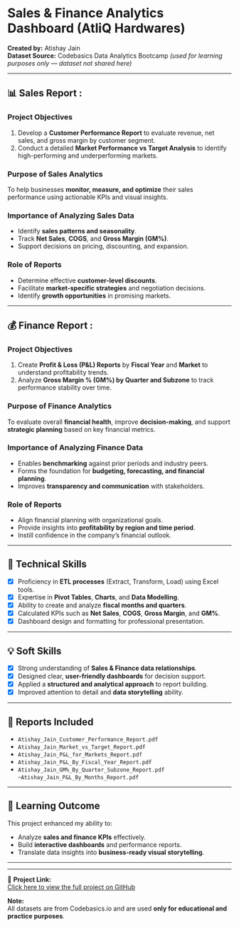 # Sales & Finance Analytics Dashboard (AtliQ Hardwares)

**Created by:** Atishay Jain  
**Dataset Source:** Codebasics Data Analytics Bootcamp *(used for learning purposes only — dataset not shared here)*  

---

## 📊 Sales Report :

### **Project Objectives**
1. Develop a **Customer Performance Report** to evaluate revenue, net sales, and gross margin by customer segment.  
2. Conduct a detailed **Market Performance vs Target Analysis** to identify high-performing and underperforming markets.

### **Purpose of Sales Analytics**
To help businesses **monitor, measure, and optimize** their sales performance using actionable KPIs and visual insights.

### **Importance of Analyzing Sales Data**
- Identify **sales patterns and seasonality**.  
- Track **Net Sales**, **COGS**, and **Gross Margin (GM%)**.  
- Support decisions on pricing, discounting, and expansion.

### **Role of Reports**
- Determine effective **customer-level discounts**.  
- Facilitate **market-specific strategies** and negotiation decisions.  
- Identify **growth opportunities** in promising markets.

---

## 💰 Finance Report :

### **Project Objectives**
1. Create **Profit & Loss (P&L) Reports** by **Fiscal Year** and **Market** to understand profitability trends.  
2. Analyze **Gross Margin % (GM%) by Quarter and Subzone** to track performance stability over time.  

### **Purpose of Finance Analytics**
To evaluate overall **financial health**, improve **decision-making**, and support **strategic planning** based on key financial metrics.

### **Importance of Analyzing Finance Data**
- Enables **benchmarking** against prior periods and industry peers.  
- Forms the foundation for **budgeting, forecasting, and financial planning**.  
- Improves **transparency and communication** with stakeholders.

### **Role of Reports**
- Align financial planning with organizational goals.  
- Provide insights into **profitability by region and time period**.  
- Instill confidence in the company’s financial outlook.

---

## 🧠 Technical Skills
- [x] Proficiency in **ETL processes** (Extract, Transform, Load) using Excel tools.  
- [x] Expertise in **Pivot Tables**, **Charts**, and **Data Modelling**.  
- [x] Ability to create and analyze **fiscal months and quarters**.  
- [x] Calculated KPIs such as **Net Sales**, **COGS**, **Gross Margin**, and **GM%**.  
- [x] Dashboard design and formatting for professional presentation.  

---

## 💡 Soft Skills
- [x] Strong understanding of **Sales & Finance data relationships**.  
- [x] Designed clear, **user-friendly dashboards** for decision support.  
- [x] Applied a **structured and analytical approach** to report building.  
- [x] Improved attention to detail and **data storytelling** ability.  

---

## 📂 Reports Included
- `Atishay_Jain_Customer_Performance_Report.pdf`  
- `Atishay_Jain_Market_vs_Target_Report.pdf`  
- `Atishay_Jain_P&L_for_Markets_Report.pdf`  
- `Atishay_Jain_P&L_By_Fiscal_Year_Report.pdf`  
- `Atishay_Jain_GM%_By_Quarter_Subzone_Report.pdf`  
-`Atishay_Jain_P&L_By_Months_Report.pdf`


---

## 🏁 Learning Outcome
This project enhanced my ability to:
- Analyze **sales and finance KPIs** effectively.  
- Build **interactive dashboards** and performance reports.  
- Translate data insights into **business-ready visual storytelling**.

---
---

🔗 **Project Link:**  
[Click here to view the full project on GitHub](https://github.com/atishayjain777/AtliQ_Sales_Finance_Analytics)


**Note:**  
All datasets are from Codebasics.io and are used **only for educational and practice purposes**.
